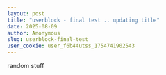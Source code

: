 ```yaml
---
layout: post
title: "userblock - final test .. updating title"
date: 2025-08-09
author: Anonymous
slug: userblock-final-test
user_cookie: user_f6b44utss_1754741902543
---
```


random stuff


